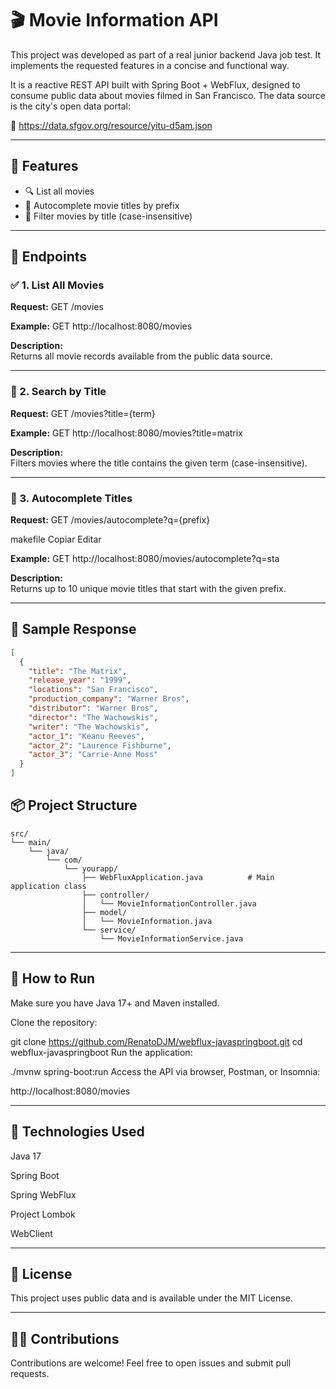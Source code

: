 # 🎬 Movie Information API

This project was developed as part of a real junior backend Java job test. It implements the requested features in a concise and functional way.

It is a reactive REST API built with Spring Boot + WebFlux, designed to consume public data about movies filmed in San Francisco. The data source is the city's open data portal:

📡 https://data.sfgov.org/resource/yitu-d5am.json

---

## 📌 Features

- 🔍 List all movies  
- 🧠 Autocomplete movie titles by prefix  
- 🔎 Filter movies by title (case-insensitive)

---

## 🚀 Endpoints

### ✅ 1. List All Movies

**Request:**
GET /movies

**Example:**
GET http://localhost:8080/movies

**Description:**  
Returns all movie records available from the public data source.

---

### 🔎 2. Search by Title

**Request:**
GET /movies?title={term}

**Example:**
GET http://localhost:8080/movies?title=matrix

**Description:**  
Filters movies where the title contains the given term (case-insensitive).

---

### 🧠 3. Autocomplete Titles

**Request:**
GET /movies/autocomplete?q={prefix}

makefile
Copiar
Editar

**Example:**
GET http://localhost:8080/movies/autocomplete?q=sta

**Description:**  
Returns up to 10 unique movie titles that start with the given prefix.

---

## 💾 Sample Response

```json
[
  {
    "title": "The Matrix",
    "release_year": "1999",
    "locations": "San Francisco",
    "production_company": "Warner Bros",
    "distributor": "Warner Bros",
    "director": "The Wachowskis",
    "writer": "The Wachowskis",
    "actor_1": "Keanu Reeves",
    "actor_2": "Laurence Fishburne",
    "actor_3": "Carrie-Anne Moss"
  }
]

```

## 📦 Project Structure

```
src/
└── main/
    └── java/
        └── com/
            └── yourapp/
                ├── WebFluxApplication.java          # Main application class
                ├── controller/
                │   └── MovieInformationController.java
                ├── model/
                │   └── MovieInformation.java
                └── service/
                    └── MovieInformationService.java

```
---

## 🧪 How to Run
Make sure you have Java 17+ and Maven installed.

Clone the repository:

git clone https://github.com/RenatoDJM/webflux-javaspringboot.git
cd webflux-javaspringboot
Run the application:

./mvnw spring-boot:run
Access the API via browser, Postman, or Insomnia:

http://localhost:8080/movies

---

## 🔧 Technologies Used
Java 17

Spring Boot

Spring WebFlux

Project Lombok

WebClient

---

## 📝 License
This project uses public data and is available under the MIT License.

---

## 🙋‍♂️ Contributions
Contributions are welcome! Feel free to open issues and submit pull requests.
